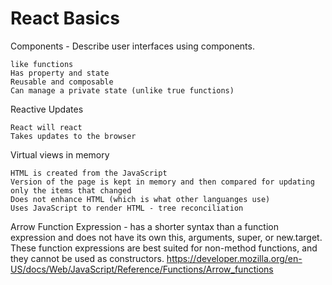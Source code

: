 # React Basics

Components - Describe user interfaces using components. 

    like functions
    Has property and state
    Reusable and composable
    Can manage a private state (unlike true functions)
    
Reactive Updates

    React will react
    Takes updates to the browser
    
Virtual views in memory

    HTML is created from the JavaScript
    Version of the page is kept in memory and then compared for updating only the items that changed
    Does not enhance HTML (which is what other languanges use)
    Uses JavaScript to render HTML - tree reconciliation

Arrow Function Expression - has a shorter syntax than a function expression and does not have its own this, 
arguments, super, or new.target. These function expressions are best suited for non-method functions, and they 
cannot be used as constructors. https://developer.mozilla.org/en-US/docs/Web/JavaScript/Reference/Functions/Arrow_functions 
